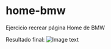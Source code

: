 # home-bmw


Ejercicio recrear página Home de BMW

Resultado final:
![Image text](https://media.discordapp.net/attachments/701164137081733201/997891971806937148/C__Users_Misty_Desktop_HTML_home-bmw_html_index.jpg?width=336&height=663)